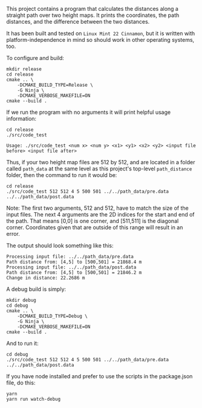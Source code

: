 This project contains a program that calculates the distances along a straight path over two height maps.
It prints the coordinates, the path distances, and the difference between the two distances.

It has been built and tested on `Linux Mint 22 Cinnamon`, but it is written with platform-independence in mind so should work in other operating systems, too.

To configure and build:

	mkdir release
	cd release
	cmake .. \
		-DCMAKE_BUILD_TYPE=Release \
		-G Ninja \
		-DCMAKE_VERBOSE_MAKEFILE=ON
	cmake --build .

If we run the program with no arguments it will print helpful usage information:

	cd release
	./src/code_test

	Usage: ./src/code_test <num x> <num y> <x1> <y1> <x2> <y2> <input file before> <input file after>

Thus, if your two height map files are 512 by 512, and are located in a folder called `path_data` at the same level as this project's top-level `path_distance` folder, then the command to run it would be:

	cd release
	./src/code_test 512 512 4 5 500 501 ../../path_data/pre.data ../../path_data/post.data

Note: The first two arguments, 512 and 512, have to match the size of the input files.
The next 4 arguments are the 2D indices for the start and end of the path.
That means [0,0] is one corner, and [511,511] is the diagonal corner.
Coordinates given that are outside of this range will result in an error.

The output should look something like this:

	Processing input file: ../../path_data/pre.data
	Path distance from: [4,5] to [500,501] = 21868.4 m
	Processing input file: ../../path_data/post.data
	Path distance from: [4,5] to [500,501] = 21846.2 m
	Change in distance: 22.2686 m

A debug build is simply:

	mkdir debug
	cd debug
	cmake .. \
		-DCMAKE_BUILD_TYPE=Debug \
		-G Ninja \
		-DCMAKE_VERBOSE_MAKEFILE=ON
	cmake --build .

And to run it:

	cd debug
	./src/code_test 512 512 4 5 500 501 ../../path_data/pre.data ../../path_data/post.data

If you have node installed and prefer to use the scripts in the package.json file, do this:

	yarn
	yarn run watch-debug
